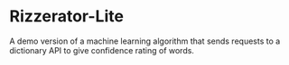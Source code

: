 # Rizzerator-Lite
A demo version of a machine learning algorithm that sends requests to a dictionary API to give confidence rating of words.
